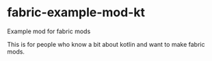 # fabric-example-mod-kt
Example mod for fabric mods

This is for people who know a bit about kotlin and want to make fabric mods.
